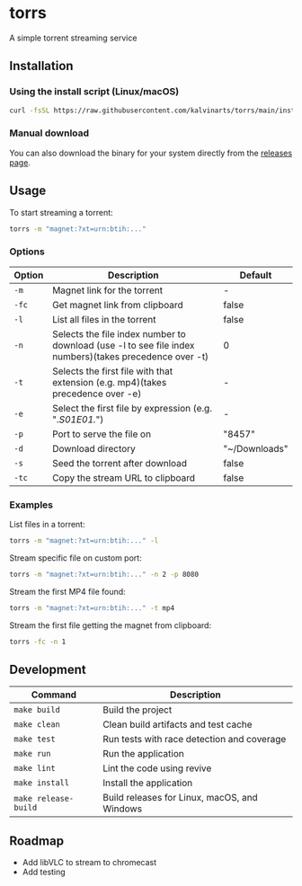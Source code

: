 # torrs

A simple torrent streaming service

## Installation

### Using the install script (Linux/macOS)

```bash
curl -fsSL https://raw.githubusercontent.com/kalvinarts/torrs/main/install.sh | sh
```

### Manual download

You can also download the binary for your system directly from the [releases page](https://github.com/kalvinarts/torrs/releases/latest).

## Usage

To start streaming a torrent:

```bash
torrs -m "magnet:?xt=urn:btih:..." 
```

### Options

| Option | Description | Default |
|--------|-------------|---------|
| `-m` | Magnet link for the torrent | - |
| `-fc` | Get magnet link from clipboard | false |
| `-l` | List all files in the torrent | false |
| `-n` | Selects the file index number to download (use -l to see file index numbers)(takes precedence over -t) | 0 |
| `-t` | Selects the first file with that extension (e.g. mp4)(takes precedence over -e) | - |
| `-e` | Select the first file by expression (e.g. ".*S01E01.*") | - |
| `-p` | Port to serve the file on | "8457" |
| `-d` | Download directory | "~/Downloads" |
| `-s` | Seed the torrent after download | false |
| `-tc` | Copy the stream URL to clipboard | false |

### Examples

List files in a torrent:
```bash
torrs -m "magnet:?xt=urn:btih:..." -l
```

Stream specific file on custom port:
```bash
torrs -m "magnet:?xt=urn:btih:..." -n 2 -p 8080
```

Stream the first MP4 file found:
```bash
torrs -m "magnet:?xt=urn:btih:..." -t mp4
```

Stream the first file getting the magnet from clipboard:
```bash
torrs -fc -n 1
```

## Development

| Command | Description |
|---------|-------------|
| `make build` | Build the project |
| `make clean` | Clean build artifacts and test cache |
| `make test` | Run tests with race detection and coverage |
| `make run` | Run the application |
| `make lint` | Lint the code using revive |
| `make install` | Install the application |
| `make release-build` | Build releases for Linux, macOS, and Windows |

## Roadmap
 - Add libVLC to stream to chromecast
 - Add testing